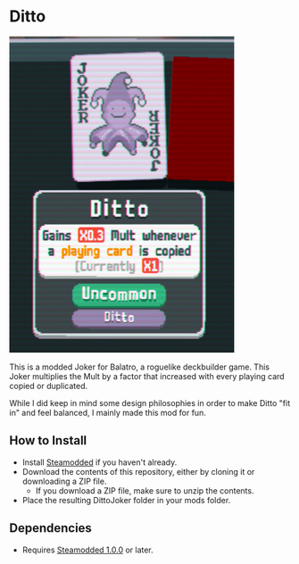 # Ditto

![Ditto Joker Preview](https://github.com/UltraCboy/DittoJoker/blob/main/preview.png?raw=true)

This is a modded Joker for Balatro, a roguelike deckbuilder game. This Joker multiplies the Mult by a factor that increased with every playing card copied or duplicated.

While I did keep in mind some design philosophies in order to make Ditto "fit in" and feel balanced, I mainly made this mod for fun.

## How to Install
- Install [Steamodded](https://github.com/Steamopollys/Steamodded) if you haven't already.
- Download the contents of this repository, either by cloning it or downloading a ZIP file.
  - If you download a ZIP file, make sure to unzip the contents.
- Place the resulting DittoJoker folder in your mods folder.

## Dependencies
- Requires [Steamodded 1.0.0](https://github.com/Steamopollys/Steamodded) or later.

